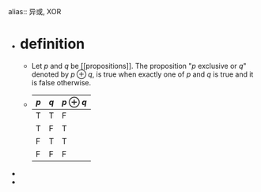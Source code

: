 alias:: 异或, XOR

- # definition
	- Let $p$ and $q$ be [[propositions]]. The proposition "$p$ exclusive or $q$" denoted by $p\oplus q$, is true when exactly one of $p$ and $q$ is true and it is false otherwise.
	- |$p$|$q$|$p\oplus q$|
	  |--|--|--|
	  |T|T|F|
	  |T|F|T|
	  |F|T|T|
	  |F|F|F|
-
-